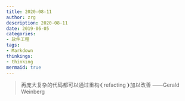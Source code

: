 ```yaml
---
title: 2020-08-11
author: zrg
description: 2020-08-11
date: 2019-06-05
categories:
- 软件工程
tags:
- Markdown
thinkings:
- thinking
mermaid: true
---
```


> 再庞大复杂的代码都可以通过重构❨refacting❩加以改善 ——Gerald Weinberg

